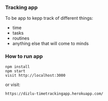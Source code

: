 ### Tracking app

To be app to kepp track of different things:
 - time
 - tasks
 - routines
 - anything else that will come to minds

### How to run app
```
npm install
npm start
visit http://localhost:3000
```
or visit:
```
https://dizlu-timetrackingapp.herokuapp.com/
```